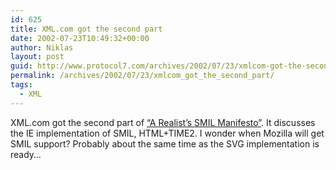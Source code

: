 ```yaml
---
id: 625
title: XML.com got the second part
date: 2002-07-23T10:49:32+00:00
author: Niklas
layout: post
guid: http://www.protocol7.com/archives/2002/07/23/xmlcom-got-the-second-part/
permalink: /archives/2002/07/23/xmlcom_got_the_second_part/
tags:
  - XML
---
```

<div class='microid-5523e17f0dc378e6ae0e424cf982770d8e43b46d'>
  <p>
    XML.com got the second part of <a href="http://www.xml.com/pub/a/2002/07/17/smil.html?page=1">&#8220;A Realist&#8217;s SMIL Manifesto&#8221;</a>. It discusses the IE implementation of SMIL, HTML+TIME2. I wonder when Mozilla will get SMIL support? Probably about the same time as the SVG implementation is ready&#8230;
  </p>
</div>